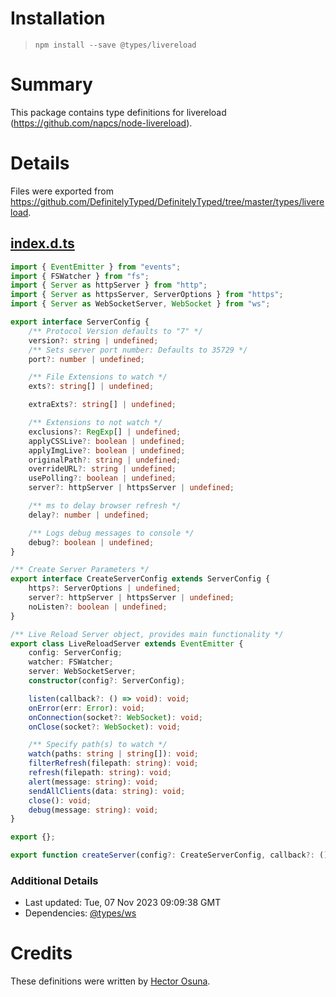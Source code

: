 # Installation
> `npm install --save @types/livereload`

# Summary
This package contains type definitions for livereload (https://github.com/napcs/node-livereload).

# Details
Files were exported from https://github.com/DefinitelyTyped/DefinitelyTyped/tree/master/types/livereload.
## [index.d.ts](https://github.com/DefinitelyTyped/DefinitelyTyped/tree/master/types/livereload/index.d.ts)
````ts
import { EventEmitter } from "events";
import { FSWatcher } from "fs";
import { Server as httpServer } from "http";
import { Server as httpsServer, ServerOptions } from "https";
import { Server as WebSocketServer, WebSocket } from "ws";

export interface ServerConfig {
    /** Protocol Version defaults to "7" */
    version?: string | undefined;
    /** Sets server port number: Defaults to 35729 */
    port?: number | undefined;

    /** File Extensions to watch */
    exts?: string[] | undefined;

    extraExts?: string[] | undefined;

    /** Extensions to not watch */
    exclusions?: RegExp[] | undefined;
    applyCSSLive?: boolean | undefined;
    applyImgLive?: boolean | undefined;
    originalPath?: string | undefined;
    overrideURL?: string | undefined;
    usePolling?: boolean | undefined;
    server?: httpServer | httpsServer | undefined;

    /** ms to delay browser refresh */
    delay?: number | undefined;

    /** Logs debug messages to console */
    debug?: boolean | undefined;
}

/** Create Server Parameters */
export interface CreateServerConfig extends ServerConfig {
    https?: ServerOptions | undefined;
    server?: httpServer | httpsServer | undefined;
    noListen?: boolean | undefined;
}

/** Live Reload Server object, provides main functionality */
export class LiveReloadServer extends EventEmitter {
    config: ServerConfig;
    watcher: FSWatcher;
    server: WebSocketServer;
    constructor(config?: ServerConfig);

    listen(callback?: () => void): void;
    onError(err: Error): void;
    onConnection(socket?: WebSocket): void;
    onClose(socket?: WebSocket): void;

    /** Specify path(s) to watch */
    watch(paths: string | string[]): void;
    filterRefresh(filepath: string): void;
    refresh(filepath: string): void;
    alert(message: string): void;
    sendAllClients(data: string): void;
    close(): void;
    debug(message: string): void;
}

export {};

export function createServer(config?: CreateServerConfig, callback?: () => void): LiveReloadServer;

````

### Additional Details
 * Last updated: Tue, 07 Nov 2023 09:09:38 GMT
 * Dependencies: [@types/ws](https://npmjs.com/package/@types/ws)

# Credits
These definitions were written by [Hector Osuna](https://github.com/FanGoH).
